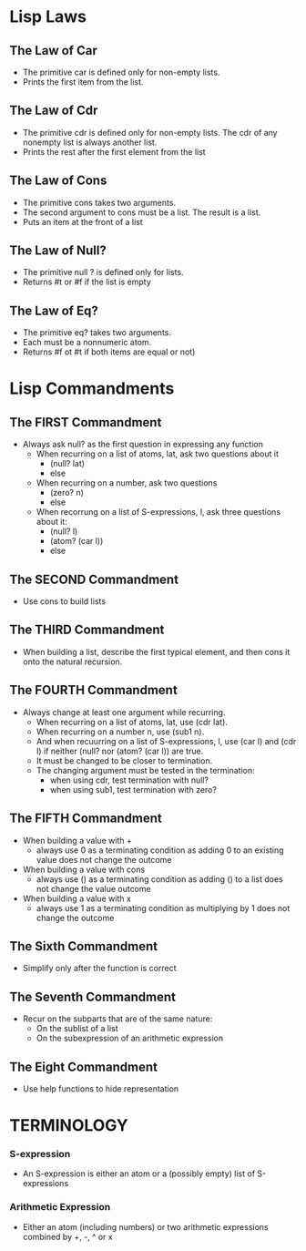 # Lisp Laws
## The Law of Car
- The primitive car is defined
only for non-empty lists.
- Prints the first item from the list.

## The Law of Cdr
- The primitive cdr is defined only for
non-empty lists. The cdr of any nonempty
list is always another list.
- Prints the rest after the first element from the list

## The Law of Cons
- The primitive cons takes two arguments.
- The second argument to cons must be a
list. The result is a list.	
- Puts an item at the front of a list

## The Law of Null?
- The primitive null ? is defined
only for lists.
- Returns #t or #f if the list is empty

## The Law of Eq?
- The primitive eq? takes two arguments.
- Each must be a nonnumeric
atom.
- Returns #f ot #t if both items are equal or not)

# Lisp Commandments	
## The FIRST Commandment
- Always ask null? as the first question in expressing any function
	- When recurring on a list of atoms, lat, ask two questions about it
		- (null? lat)
		-  else
	- When recurring on a  number, ask two questions
		- (zero? n) 
		-  else	
	- When recorrung on a list of S-expressions, l, ask three questions about it:
		- (null? l)
		- (atom? (car l)) 
		- else

## The SECOND Commandment
- Use cons to build lists

## The THIRD Commandment
- When building a list, describe the first typical element, 
and then cons it onto the natural recursion.

## The FOURTH Commandment 
- Always change at least one argument while recurring. 
	- When recurring on a list of atoms, lat, use (cdr lat). 
	- When recurring on a number n, use (sub1 n). 
	- And when recuurring on a list of S-expressions, l, use (car l) and (cdr l) 
if neither (null? nor (atom? (car l)) are true.
	- It must be changed to be closer to termination.
	- The changing argument must be tested in the termination:
		- when using cdr, test termination with null?
		- when using sub1, test termination with zero?

## The FIFTH Commandment 
- When building a value with + 
	- always use 0 as a terminating condition as adding 0 
to an existing value does not change the outcome
- When building a value with cons
	- always use () as a terminating condition as adding ()
	 to a list does not change the value outcome
- When building a value with x
	- always use 1 as a terminating condition
	as multiplying by 1 does not change the outcome
## The Sixth Commandment
- Simplify only after the function is correct

## The Seventh Commandment
- Recur on the subparts that are of the same nature:
	- On the sublist of a list
	- On the subexpression of an arithmetic expression
## The Eight Commandment 
- Use help functions to hide representation

# TERMINOLOGY
### S-expression
- An S-expression is either an atom or a (possibly empty) list of S-expressions
### Arithmetic Expression
- Either an atom (including numbers) or two arithmetic expressions combined by +, -, ^ or x
